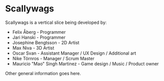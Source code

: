 # Scallywags

Scallywags is a vertical slice being developed by: 
<ul>
<li>Felix Åberg - Programmer                                            </li>
<li>Jari Hanski - Programmer                                            </li>
<li>Josephine Bengtsson - 2D Artist                                     </li>
<li>Max Niva - 3D Artist                                                </li>
<li>Oscar Svan - Assistant Manager / UX Design / Additional art         </li>
<li>Nike Törnros - Manager / Scrum Master                               </li>
<li>Mauricio "Mao" Singh Martinez - Game design / Music / Product owner </li>
 
</ul>
Other general information goes here. 
